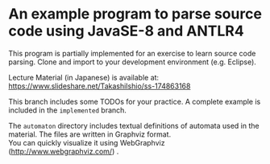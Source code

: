 # An example program to parse source code using JavaSE-8 and ANTLR4

This program is partially implemented for an exercise to learn source code parsing.
Clone and import to your development environment (e.g. Eclipse).

Lecture Material (in Japanese) is available at: <https://www.slideshare.net/TakashiIshio/ss-174863168>

This branch includes some TODOs for your practice.
A complete example is included in the `implemented` branch.

The `automaton` directory includes textual definitions of automata used in the material.
The files are written in Graphviz format.  
You can quickly visualize it using WebGraphviz (<http://www.webgraphviz.com/>) .
